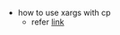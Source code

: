 * how to use xargs with cp 
	* refer [link](https://www.cnblogs.com/starspace/archive/2008/10/22/1317077.html)
